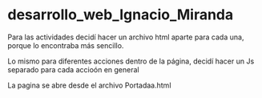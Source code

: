 # desarrollo_web_Ignacio_Miranda

Para las actividades decidí hacer un archivo html aparte para cada una, porque lo encontraba más sencillo.


Lo mismo para diferentes acciones dentro de la página, decidí hacer un Js separado para cada accioón en general

La pagina se abre desde el archivo Portadaa.html
